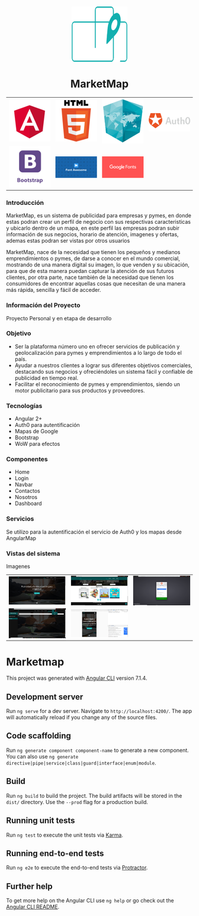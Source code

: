 <!DOCTYPE html>
<html lang="en">
<head>
	<meta charset="UTF-8">
</head>
<body>
	<p align="center"><img src="https://github.com/Luis-Aguila/MarketMap/blob/master/src/assets/img/logo.png?raw=true" alt="Logo Proyecto" width="150px" height="150px"></p>
	<h1 align="center">MarketMap</h1>
    <table>
    <tbody>
      <tr>
        <td align="center" valign="middle">
          <img width="222px" src="https://github.com/Luis-Aguila/Contenido/blob/master/assets/img-tecnology/angular.png" alt="Imagen 1">
        </td>
        <td align="center" valign="middle">
          <img width="222px" src="https://github.com/Luis-Aguila/Contenido/blob/master/assets/img-tecnology/html5.png" alt="Imagen 2">
        </td>
        <td align="center" valign="middle">
          <img width="222px" src="https://github.com/Luis-Aguila/Contenido/blob/master/assets/img-tecnology/Angular-maps.png" alt="Imagen 3">
        </td>
        <td align="center" valign="middle">
          <img width="222px" src="https://github.com/Luis-Aguila/Contenido/blob/master/assets/img-tecnology/auth0.png" alt="Imagen 4">
        </td>
      </tr><tr></tr>
      <tr>
        <td align="center" valign="middle">
          <img width="222px" src="https://github.com/Luis-Aguila/Contenido/blob/master/assets/img-tecnology/bootstrap.png" alt="Imagen 5">
        </td>
        <td align="center" valign="middle">
          <img width="222px" src="https://github.com/Luis-Aguila/Contenido/blob/master/assets/img-tecnology/FontAwesome.png" alt="Imagen 6">
        </td>
        <td align="center" valign="middle">
          <img width="222px" src="https://github.com/Luis-Aguila/Contenido/blob/master/assets/img-tecnology/GoogleFonts.png" alt="Imagen 7">
        </td>
      </tr><tr></tr>
    </tbody>
  </table>
	<h3>Introducción</h3>
  <p>MarketMap, es un sistema de publicidad para empresas y pymes, en donde estas podran crear un perfil de negocio con sus respectivas caracteristicas y ubicarlo dentro de un mapa, en este perfil las empresas podran subir información de sus negocios, horario de atención, imagenes y ofertas, ademas estas podran ser vistas por otros usuarios</p>
	<p>MarketMap, nace de la necesidad que tienen los pequeños y medianos emprendimientos o pymes, de darse a conocer en el mundo     comercial, mostrando de una manera digital su imagen, lo que venden y su ubicación, para que de esta manera puedan capturar la atención de sus futuros clientes, por otra parte, nace también de la necesidad que tienen los consumidores de encontrar aquellas cosas que necesitan de una manera más rápida, sencilla y fácil de acceder.</p>
  <h3>Información del Proyecto</h3>
  <p>Proyecto Personal y en etapa de desarrollo</p>
	<h3>Objetivo</h3>
  <ul>
    <li>Ser la plataforma número uno en ofrecer servicios de publicación y geolocalización para pymes y emprendimientos a lo largo de todo el país.</li>
    <li>Ayudar a nuestros clientes a lograr sus diferentes objetivos comerciales, destacando sus negocios y ofreciéndoles un sistema fácil y confiable de publicidad en tiempo real.</li>
    <li>Facilitar el reconocimiento de pymes y emprendimientos, siendo un motor publicitario para sus productos y proveedores.</li>
  </ul>
	<h3>Tecnologías</h3>
  <ul>
    <li>Angular 2+</li>
    <li>Auth0 para autentificación</li>
    <li>Mapas de Google</li>
    <li>Bootstrap</li>
    <li>WoW para efectos</li>
  </ul>
	<h3>Componentes</h3>
  <ul>
    <li>Home</li>
    <li>Login</li>
    <li>Navbar</li>
    <li>Contactos</li>
    <li>Nosotros</li>
    <li>Dashboard</li>
  </ul>
	<h3>Servicios</h3>
  <p>Se utilizo para la autentificación el servicio de Auth0 y los mapas desde AngularMap</p>
	<h3>Vistas del sistema</h3>
	<p>Imagenes</p>
<table>
    <tbody>
      <tr>
        <td align="center" valign="middle">
          <img width="300px" src="https://github.com/Luis-Aguila/Contenido/blob/master/assets/img-proyect/MarketMap/index1.PNG" alt="Imagen 1">
        </td>
        <td align="center" valign="middle">
          <img width="300px" src="https://github.com/Luis-Aguila/Contenido/blob/master/assets/img-proyect/MarketMap/index2.PNG" alt="Imagen 2">
        </td>
        <td align="center" valign="middle">
          <img width="300px" src="https://github.com/Luis-Aguila/Contenido/blob/master/assets/img-proyect/MarketMap/login.PNG" alt="Imagen 3">
        </td>	
      </tr><tr></tr>
      <tr>
        <td align="center" valign="middle">
          <img width="300px" src="https://github.com/Luis-Aguila/Contenido/blob/master/assets/img-proyect/MarketMap/dashboard.PNG" alt="Imagen 4">
        </td>
        <td align="center" valign="middle">
          <img width="300px" src="https://github.com/Luis-Aguila/Contenido/blob/master/assets/img-proyect/MarketMap/indexrv.PNG" alt="Imagen 5">
        </td>
      </tr><tr></tr>
  </tbody>
  </table>





 </body>
</html>



# Marketmap

This project was generated with [Angular CLI](https://github.com/angular/angular-cli) version 7.1.4.

## Development server

Run `ng serve` for a dev server. Navigate to `http://localhost:4200/`. The app will automatically reload if you change any of the source files.

## Code scaffolding

Run `ng generate component component-name` to generate a new component. You can also use `ng generate directive|pipe|service|class|guard|interface|enum|module`.

## Build

Run `ng build` to build the project. The build artifacts will be stored in the `dist/` directory. Use the `--prod` flag for a production build.

## Running unit tests

Run `ng test` to execute the unit tests via [Karma](https://karma-runner.github.io).

## Running end-to-end tests

Run `ng e2e` to execute the end-to-end tests via [Protractor](http://www.protractortest.org/).

## Further help

To get more help on the Angular CLI use `ng help` or go check out the [Angular CLI README](https://github.com/angular/angular-cli/blob/master/README.md).
